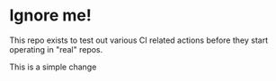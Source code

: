 # Ignore me!

This repo exists to test out various CI related actions before they start operating in "real" repos.

<!--

ponylang/action-testing@0.30.3

-->

This is a simple change
